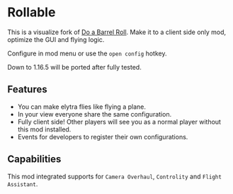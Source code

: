 # Rollable

This is a visualize fork of [Do a Barrel Roll](https://github.com/enjarai/do-a-barrel-roll). Make it to a client side
only mod, optimize the GUI and flying logic.

Configure in mod menu or use the `open config` hotkey.

Down to 1.16.5 will be ported after fully tested.

## Features

- You can make elytra flies like flying a plane.
- In your view everyone share the same configuration.
- Fully client side! Other players will see you as a normal player without this mod installed.
- Events for developers to register their own configurations.

## Capabilities

This mod integrated supports for `Camera Overhaul`, `Controlity` and `Flight Assistant`.